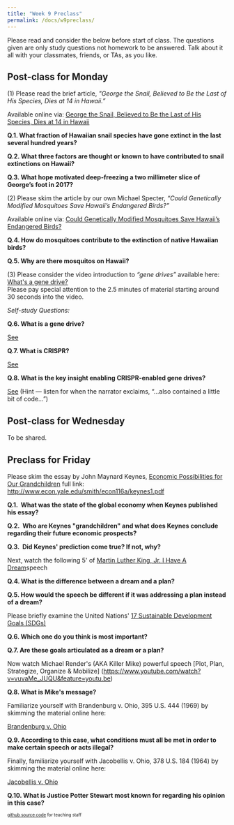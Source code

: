 ```yaml
---
title: "Week 9 Preclass"
permalink: /docs/w9preclass/
---
```



Please read and consider the below before start of class. The questions given are only study questions not homework to be answered. Talk about it all with your classmates, friends, or TAs, as you like.

## Post-class for Monday
   
(1) Please read the brief article, *"George the Snail, Believed to Be the Last of His Species, Dies at 14 in Hawaii.”*

Available online via: [George the Snail, Believed to Be the Last of His Species, Dies at 14 in Hawaii](https://www.nytimes.com/2019/01/10/science/snail-dead-george-species.html)  

**Q.1. What fraction of Hawaiian snail species have gone extinct in the last several hundred years?**  

**Q.2. What three factors are thought or known to have contributed to snail extinctions on Hawaii?**  

**Q.3. What hope motivated deep-freezing a two millimeter slice of George’s foot in 2017?** 


(2) Please skim the article by our own Michael Specter, *“Could Genetically Modified Mosquitoes Save Hawaii’s Endangered Birds?”*  

Available online via: [Could Genetically Modified Mosquitoes Save Hawaii’s Endangered Birds?](https://www.newyorker.com/news/daily-comment/could-genetically-modified-mosquitoes-save-hawaiis-endangered-birds)   

**Q.4. How do mosquitoes contribute to the extinction of native Hawaiian birds?**  

**Q.5. Why are there mosquitos on Hawaii?**   

(3) Please consider the video introduction to *“gene drives”* available here: [What's a gene drive?](https://youtu.be/KgvhUPiDdq8)   
Please pay special attention to the 2.5 minutes of material starting around 30 seconds into the video.   

*Self-study Questions:* 

**Q.6. What is a gene drive?**

[See](https://youtu.be/KgvhUPiDdq8?t=30)   

**Q.7. What is CRISPR?**   

[See](https://youtu.be/KgvhUPiDdq8?t=54)   

**Q.8. What is the key insight enabling CRISPR-enabled gene drives?**    

[See](https://youtu.be/KgvhUPiDdq8?t=98) (Hint — listen for when the narrator exclaims, “…also contained a little bit of code…”)   

## Post-class for Wednesday 

To be shared. 

## Preclass for Friday 

Please skim the essay by John Maynard Keynes, [Economic Possibilities for Our Grandchildren](http://www.econ.yale.edu/smith/econ116a/keynes1.pdf)
full link: http://www.econ.yale.edu/smith/econ116a/keynes1.pdf

**Q.1.  What was the state of the global economy when Keynes published his essay?**

**Q.2.  Who are Keynes "grandchildren" and what does Keynes conclude regarding their future economic prospects?**

**Q.3.  Did Keynes' prediction come true? If not, why?**

Next, watch the following 5' of [Martin Luther King, Jr. I Have A Dream](https://www.youtube.com/watch?v=3vDWWy4CMhE&feature=youtu.be)speech

**Q.4. What is the difference between a dream and a plan?**

**Q.5. How would the speech be different if it was addressing a plan instead of a dream?**

Please briefly examine the United Nations' [17 Sustainable Development Goals (SDGs)](https://sustainabledevelopment.un.org/)

**Q.6. Which one do you think is most important?**

**Q.7. Are these goals articulated as a dream or a plan?**

Now watch Michael Render's (AKA Killer Mike) powerful speech [Plot, Plan, Strategize, Organize & Mobilize]
(https://www.youtube.com/watch?v=vuvaMe_JUQU&feature=youtu.be)

**Q.8. What is Mike's message?**

Familiarize yourself with Brandenburg v. Ohio, 395 U.S. 444 (1969) by skimming the material online here:

[Brandenburg v. Ohio](https://en.wikipedia.org/wiki/Brandenburg_v._Ohio)

**Q.9. According to this case, what conditions must all be met in order to make certain speech or acts illegal?**

Finally, familiarize yourself with Jacobellis v. Ohio, 378 U.S. 184 (1964) by skimming the material online here:

[Jacobellis v. Ohio](https://en.wikipedia.org/wiki/Jacobellis_v._Ohio)

**Q.10.  What is Justice Potter Stewart most known for regarding his opinion in this case?** 

<sub><sup> [github source code](https://github.com/Stanford-BioE80/Stanford-BioE80.github.io/edit/master/_docs/w9preclass.md) for teaching staff <sub><sup>
